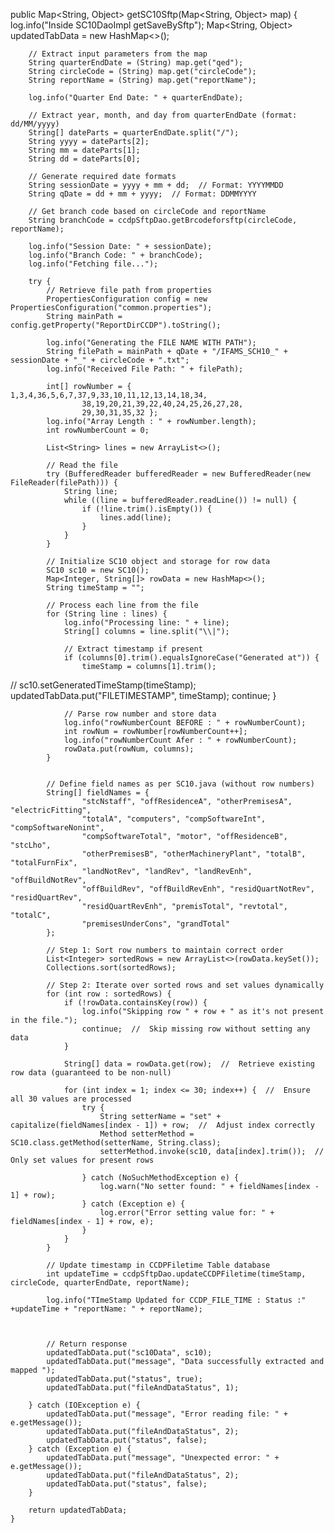 public Map<String, Object> getSC10Sftp(Map<String, Object> map) {
        log.info("Inside SC10DaoImpl getSaveBySftp");
        Map<String, Object> updatedTabData = new HashMap<>();

        // Extract input parameters from the map
        String quarterEndDate = (String) map.get("qed");
        String circleCode = (String) map.get("circleCode");
        String reportName = (String) map.get("reportName");

        log.info("Quarter End Date: " + quarterEndDate);

        // Extract year, month, and day from quarterEndDate (format: dd/MM/yyyy)
        String[] dateParts = quarterEndDate.split("/");
        String yyyy = dateParts[2];
        String mm = dateParts[1];
        String dd = dateParts[0];

        // Generate required date formats
        String sessionDate = yyyy + mm + dd;  // Format: YYYYMMDD
        String qDate = dd + mm + yyyy;  // Format: DDMMYYYY

        // Get branch code based on circleCode and reportName
        String branchCode = ccdpSftpDao.getBrcodeforsftp(circleCode, reportName);

        log.info("Session Date: " + sessionDate);
        log.info("Branch Code: " + branchCode);
        log.info("Fetching file...");

        try {
            // Retrieve file path from properties
            PropertiesConfiguration config = new PropertiesConfiguration("common.properties");
            String mainPath = config.getProperty("ReportDirCCDP").toString();

            log.info("Generating the FILE NAME WITH PATH");
            String filePath = mainPath + qDate + "/IFAMS_SCH10_" + sessionDate + "_" + circleCode + ".txt";
            log.info("Received File Path: " + filePath);

            int[] rowNumber = { 1,3,4,36,5,6,7,37,9,33,10,11,12,13,14,18,34,
                    38,19,20,21,39,22,40,24,25,26,27,28,
                    29,30,31,35,32 };
            log.info("Array Length : " + rowNumber.length);
            int rowNumberCount = 0;

            List<String> lines = new ArrayList<>();

            // Read the file
            try (BufferedReader bufferedReader = new BufferedReader(new FileReader(filePath))) {
                String line;
                while ((line = bufferedReader.readLine()) != null) {
                    if (!line.trim().isEmpty()) {
                        lines.add(line);
                    }
                }
            }

            // Initialize SC10 object and storage for row data
            SC10 sc10 = new SC10();
            Map<Integer, String[]> rowData = new HashMap<>();
            String timeStamp = "";

            // Process each line from the file
            for (String line : lines) {
                log.info("Processing line: " + line);
                String[] columns = line.split("\\|");

                // Extract timestamp if present
                if (columns[0].trim().equalsIgnoreCase("Generated at")) {
                    timeStamp = columns[1].trim();
//                    sc10.setGeneratedTimeStamp(timeStamp);
                    updatedTabData.put("FILETIMESTAMP", timeStamp);
                    continue;
                }

                // Parse row number and store data
                log.info("rowNumberCount BEFORE : " + rowNumberCount);
                int rowNum = rowNumber[rowNumberCount++];
                log.info("rowNumberCount Afer : " + rowNumberCount);
                rowData.put(rowNum, columns);
            }


            // Define field names as per SC10.java (without row numbers)
            String[] fieldNames = {
                    "stcNstaff", "offResidenceA", "otherPremisesA", "electricFitting",
                    "totalA", "computers", "compSoftwareInt", "compSoftwareNonint",
                    "compSoftwareTotal", "motor", "offResidenceB", "stcLho",
                    "otherPremisesB", "otherMachineryPlant", "totalB", "totalFurnFix",
                    "landNotRev", "landRev", "landRevEnh", "offBuildNotRev",
                    "offBuildRev", "offBuildRevEnh", "residQuartNotRev", "residQuartRev",
                    "residQuartRevEnh", "premisTotal", "revtotal", "totalC",
                    "premisesUnderCons", "grandTotal"
            };

            // Step 1: Sort row numbers to maintain correct order
            List<Integer> sortedRows = new ArrayList<>(rowData.keySet());
            Collections.sort(sortedRows);

            // Step 2: Iterate over sorted rows and set values dynamically
            for (int row : sortedRows) {
                if (!rowData.containsKey(row)) {
                    log.info("Skipping row " + row + " as it's not present in the file.");
                    continue;  //  Skip missing row without setting any data
                }

                String[] data = rowData.get(row);  //  Retrieve existing row data (guaranteed to be non-null)

                for (int index = 1; index <= 30; index++) {  //  Ensure all 30 values are processed
                    try {
                        String setterName = "set" + capitalize(fieldNames[index - 1]) + row;  //  Adjust index correctly
                        Method setterMethod = SC10.class.getMethod(setterName, String.class);
                        setterMethod.invoke(sc10, data[index].trim());  //  Only set values for present rows

                    } catch (NoSuchMethodException e) {
                        log.warn("No setter found: " + fieldNames[index - 1] + row);
                    } catch (Exception e) {
                        log.error("Error setting value for: " + fieldNames[index - 1] + row, e);
                    }
                }
            }

            // Update timestamp in CCDPFiletime Table database
            int updateTime = ccdpSftpDao.updateCCDPFiletime(timeStamp, circleCode, quarterEndDate, reportName);

            log.info("TImeStamp Updated for CCDP_FILE_TIME : Status :" +updateTime + "reportName: " + reportName);



            // Return response
            updatedTabData.put("sc10Data", sc10);
            updatedTabData.put("message", "Data successfully extracted and mapped ");
            updatedTabData.put("status", true);
            updatedTabData.put("fileAndDataStatus", 1);

        } catch (IOException e) {
            updatedTabData.put("message", "Error reading file: " + e.getMessage());
            updatedTabData.put("fileAndDataStatus", 2);
            updatedTabData.put("status", false);
        } catch (Exception e) {
            updatedTabData.put("message", "Unexpected error: " + e.getMessage());
            updatedTabData.put("fileAndDataStatus", 2);
            updatedTabData.put("status", false);
        }

        return updatedTabData;
    }
